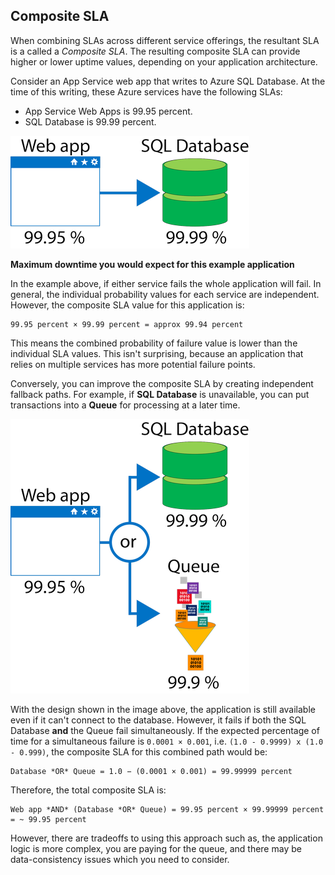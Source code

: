## Composite SLA

When combining SLAs across different service offerings, the resultant SLA is a called a *Composite SLA*. The resulting composite SLA can provide higher or lower uptime values, depending on your application architecture.

Consider an App Service web app that writes to Azure SQL Database. At the time of this writing, these Azure services have the following SLAs:

- App Service Web Apps is 99.95 percent.
- SQL Database is 99.99 percent.

![Image representing Web app and its SLA uptime value of 99.95 percent and a SQL database and its SLA value of 99.99 percent.](../media/slacomp1.png)

**Maximum downtime you would expect for this example application**

In the example above, if either service fails the whole application will fail. In general, the individual probability values for each service are independent. However, the composite SLA value for this application is:

```
99.95 percent × 99.99 percent = approx 99.94 percent
```

This means the combined probability of failure value is lower than the individual SLA values. This isn't surprising, because an application that relies on multiple services has more potential failure points.

Conversely, you can improve the composite SLA by creating independent fallback paths. For example, if **SQL Database** is unavailable, you can put transactions into a **Queue** for processing at a later time.

![Image representing Web app and its SLA uptime value of 99.95 percent and SQL database and its SLA value of 99.99 percent.](../media/slacomp2.png)

With the design shown in the image above, the application is still available even if it can't connect to the database. However, it fails if both the SQL Database **and** the Queue fail simultaneously. If the expected percentage of time for a simultaneous failure is `0.0001 × 0.001`, i.e. `(1.0 - 0.9999) x (1.0 - 0.999)`, the composite SLA for this combined path would be:

```
Database *OR* Queue = 1.0 − (0.0001 × 0.001) = 99.99999 percent
```

Therefore, the total composite SLA is:

```
Web app *AND* (Database *OR* Queue) = 99.95 percent × 99.99999 percent = ~ 99.95 percent
```

However, there are tradeoffs to using this approach such as, the application logic is more complex, you are paying for the queue, and there may be data-consistency issues which you need to consider.
